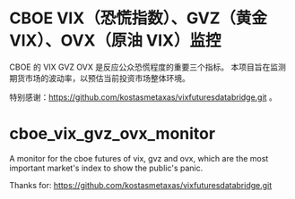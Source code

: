 # CBOE VIX（恐慌指数）、GVZ（黄金 VIX）、OVX（原油 VIX）监控
CBOE 的 VIX GVZ OVX 是反应公众恐慌程度的重要三个指标。
本项目旨在监测期货市场的波动率，以预估当前投资市场整体环境。

特别感谢：https://github.com/kostasmetaxas/vixfuturesdatabridge.git 。

# cboe_vix_gvz_ovx_monitor
A monitor for the cboe futures of vix, gvz and ovx, which are the most important market's index to show the public's panic.

Thanks for:  https://github.com/kostasmetaxas/vixfuturesdatabridge.git
